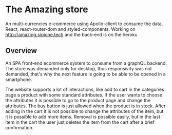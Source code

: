 # The Amazing store

An multi-currencies e-commerce using Apollo-client to consume the data, React, react-router-dom and styled-components. Working on http://amazing.sipione.tech and the back-end is on the heroku


## Overview

An SPA front-end ecommerce system to consume from a graphQL backend. The store was demanded only for desktop, thus responsivity was not demanded, that's why the next feature is going to be able to be opened in a smartphone.

The website supports a lot of interactions, like add to cart in the categories page a product with some standard attributes. If the user wants to choose the attributes it is possible to go to the product page and change the attributes. The buy button is just allowed when the product is in stock. After adding in the cart it is not possible to change the attributes of the item, but it is possible to add more items. Removal is possible easily, but in the last item in the cart the user just deletes the item from the cart after a brief confirmation. 
